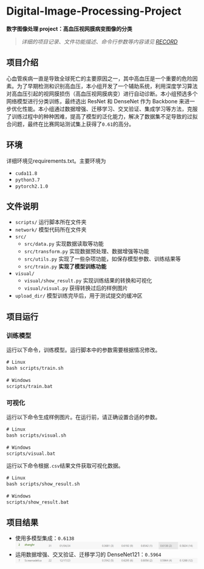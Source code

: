 # Digital-Image-Processing-Project
**数字图像处理 project：高血压视网膜病变图像的分类**

> *详细的项目记录、文件功能描述、命令行参数等内容请见 [RECORD](RECORD.md)*

## 项目介绍
心血管疾病一直是导致全球死亡的主要原因之一，其中高血压是一个重要的危险因素。为了早期检测和识别高血压，本小组开发了一个辅助系统，利用深度学习算法对高血压引起的视网膜损伤（高血压视网膜病变）进行自动诊断。本小组预选多个网络模型进行分类训练，最终选出 ResNet 和 DenseNet 作为 Backbone 来进一步优化性能。本小组通过数据增强、迁移学习、交叉验证、集成学习等方法，克服了训练过程中的种种困难，提高了模型的泛化能力，解决了数据集不足导致的过拟合问题，最终在比赛网站测试集上获得了`0.61`的高分。

## 环境
详细环境见requirements.txt。主要环境为
- `cuda11.8`
- `python3.7`
- `pytorch2.1.0`

## 文件说明
- `scripts/` 运行脚本所在文件夹
- `network/` 模型代码所在文件夹
- `src/` 
  - `src/data.py` 实现数据读取等功能
  - `src/transform.py` 实现数据预处理、数据增强等功能
  - `src/utils.py` 实现了一些杂项功能，如保存模型参数、训练结果等
  - `src/train.py` **实现了模型训练功能**
- `visual/` 
  - `visual/show_result.py` 实现训练结果的转换和可视化
  - `visual/visual.py` 获得转换过后的样例图片
- `upload_dir/` 模型训练完毕后，用于测试提交的缓冲区

## 项目运行

### 训练模型
运行以下命令，训练模型。运行脚本中的参数需要根据情况修改。
```shell
# Linux
bash scripts/train.sh

# Windows
scripts/train.bat
```

### 可视化
运行以下命令生成样例图片。在运行前，请正确设置合适的参数。
```shell
# Linux
bash scripts/visual.sh

# Windows
scripts/visual.bat
```

运行以下命令根据`.csv`结果文件获取可视化数据。
```shell
# Linux
bash scripts/show_result.sh

# Windows
scripts/show_result.bat
```

## 项目结果
- 使用多模型集成：`0.6138`
![](report/image/1.jpg)
- 运用数据增强、交叉验证、迁移学习的 DenseNet121：`0.5964`
![](report/image/2.jpg)
